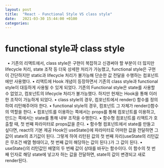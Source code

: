 ```yaml
---
layout: post
title:  "React - Functional Style VS class style"
date:   2021-03-30 15:44:00 +0100
categories:
---
```


# functional style과 class style
&nbsp;
  • 기존의 리액트에서, class style은 구현이 복잡하고 신경써야 할 부분이 더 많지만 lifecycle 처리, state 조작 등 더욱 상세한 처리가 가능했고, functional style은 구현이 간단하지만 static과 lifecycle 처리가 불가능해 단순한 값 전달을 수행하는 컴포넌트에만 사용했다.
  • 리액트에 Hook 개념이 등장하면서 기존의 class style과 functional style이 대등하게 사용될 수 있게 되었다.
    기존의 Functional style은 state를 사용할 수 없었고, 컴포넌트의 lifecycle 처리가 불가능했다. 하지만 
    현재는 Hook을 통해 이러한 조작이 가능하게 되었다.
  • class style의 경우, 컴포넌트에서 render() 함수를 정의하여 리턴해주어야 한다.
  • functional style의 경우, 컴포넌트 그 자체가 render()함수의 역할을 한다.
  • 컴포넌트를 이용하는 쪽에서는 props를 통해 컴포넌트를 이용하고, 만드는 쪽에서는 state를 통해 내부 조작을 수행한다.
  • 함수형 컴포넌트를 리액트가 호출할 때, 첫 번째 파라미터로 props값을 준다.
  • 함수형 컴포넌트에서 state를 만들고 싶다면, react의 기본 제공 Hook인 useState()에 파라미터로 어떠한 값을 전달하면 그 값이 state의 초기값이 된다. 그렇게 하여 리턴된 값의 첫 번째 자리(useState의 리턴값은 무조건 배열 형태이고, 첫 번째 값이 해당하는 값이 된다.)가 그 값이 된다.
  • useState()의 리턴값인 배열의 두 번째 값이 상태를 바꾸는 함수이다. 이 함수의 첫 번째 인자로 해당 state에 넣고자 하는 값을 전달하면, state의 값이 변경되고 새로 render된다.


